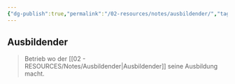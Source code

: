 ```yaml
---
{"dg-publish":true,"permalink":"/02-resources/notes/ausbildender/","tags":["BWL"],"noteIcon":"","updated":"2025-07-12T13:31:41.287+02:00"}
---
```


## Ausbildender 
> Betrieb wo der [[02 - RESOURCES/Notes/Ausbildender\|Ausbildender]] seine Ausbildung macht.


